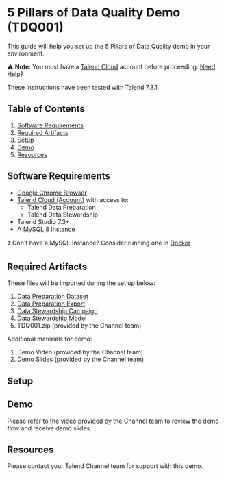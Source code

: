 # 5 Pillars of Data Quality Demo (TDQ001)

This guide will help you set up the 5 Pillars of Data Quality demo in your environment.

:warning: **Note**: You must have a [Talend Cloud](https://auth.us.cloud.talend.com/) account before proceeding. [Need Help?](#resources)

These instructions have been tested with Talend 7.3.1.

## Table of Contents

1. [Software Requirements](#softwarerequirements)
2. [Required Artifacts](#requiredartifacts)
3. [Setup](#setup)
4. [Demo](#demo)
5. [Resources](#resources)

## Software Requirements <a name="softwarerequirements"></a>

- [Google Chrome Browser](https://www.google.com/chrome/)
- [Talend Cloud (Account)](https://auth.us.cloud.talend.com/) with access to:
  - Talend Data Preparation
  - Talend Data Stewardship
- Talend Studio 7.3+
- A [MySQL 8](https://dev.mysql.com/downloads/) Instance

:question: Don't have a MySQL Instance? Consider running one in [Docker](../../../misc/docker.md)

## Required Artifacts <a name="requiredartifacts"></a>

These files will be imported during the set up below:

1. [Data Preparation Dataset](TDQ001_5PillarsOfDataQuality_tdp_dataset.csv)
2. [Data Preparation Export](TDQ001_5PillarsOfDataQuality_preparation.json)
3. [Data Stewardship Campaign](TDQ001_5PillarsOfDataQuality_campaign.json)
4. [Data Stewardship Model](TDQ001_5PillarsOfDataQuality_tds_model.json)
5. TDQ001.zip (provided by the Channel team)

Additional materials for demo:
1. Demo Video (provided by the Channel team)
2. Demo Slides (provided by the Channel team)

## Setup <a name="setup"></a>


## Demo <a name="demo"></a>

Please refer to the video provided by the Channel team to review the demo flow and receive demo slides.

## Resources <a name="resources"></a>

Please contact your Talend Channel team for support with this demo.
